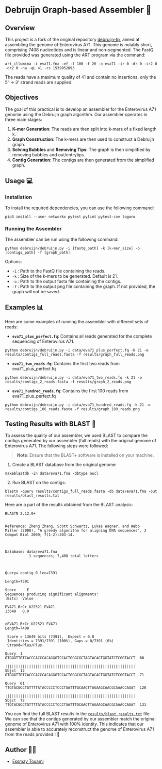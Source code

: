 # Debruijn Graph-based Assembler 🧬


## Overview
This project is a fork of the original repository [debruijn-tp](https://github.com/aghozlane/debruijn-tp), aimed at assembling the genome of Enterovirus A71. This genome is notably short, comprising 7408 nucleotides and is linear and non-segmented. The FastQ file provided was generated using the ART program via the command:
```
art_illumina -i eva71.fna -ef -l 100 -f 20 -o eva71 -ir 0 -dr 0 -ir2 0 -dr2 0 -na -qL 41 -rs 1539952693
```

The reads have a maximum quality of 41 and contain no insertions, only the 5' -> 3' strand reads are supplied.


## Objectives

The goal of this practical is to develop an assembler for the Enterovirus A71 genome using the Debruijn graph algorithm. Our assembler operates in three main stages:
1. **K-mer Generation**: The reads are then split into k-mers of a fixed length k.
2. **Graph Construction**: The k-mers are then used to construct a Debruijn graph.
3. **Solving Bubbles** and **Removing Tips**: The graph is then simplified by removing bubbles and out/entrytips.
4. **Contig Generation**: The contigs are then generated from the simplified graph.


## Usage 💻
### Installation
To install the required dependencies, you can use the following command:
```
pip3 install --user networkx pytest pylint pytest-cov loguru
```
### Running the Assembler
The assembler can be run using the following command:
```
python debruijn/debruijn.py -i [fastq_path] -k [k-mer_size] -o [contigs_path] -f [graph_path]
```

Options:
- `-i` : Path to the FastQ file containing the reads.
- `-k` : Size of the k-mers to be generated. Default is 21.
- `-o` : Path to the output fasta file containing the contigs.
- `-f` : Path to the output png file containing the graph. If not provided, the graph will not be saved.



## Examples 📊

Here are some examples of running the assembler with different sets of reads:

- **`eva71_plus_perfect.fq`**: Contains all reads generated for the complete sequencing of Enterovirus A71.
```
python debruijn/debruijn.py -i data/eva71_plus_perfect.fq -k 21 -o results/contigs_full_reads.fasta -f results/graph_full_reads.png
```

- **`eva71_two_reads.fq`**: Contains the first two reads from eva71_plus_perfect.fq
```
python debruijn/debruijn.py -i data/eva71_two_reads.fq -k 21 -o results/contigs_2_reads.fasta -f results/graph_2_reads.png

```

- **`eva71_hundred_reads.fq`**: Contains the first 100 reads from eva71_plus_perfect.fq
```
python debruijn/debruijn.py -i data/eva71_hundred_reads.fq -k 21 -o results/contigs_100_reads.fasta -f results/graph_100_reads.png
```


## Testing Results with BLAST 🧪

To assess the quality of our assembler, we used BLAST to compare the contigs generated by our assembler (full reads) with the original genome of Enterovirus A71. The following steps were followed:

> **Note**: Ensure that the BLAST+ software is installed on your machine.

1. Create a BLAST database from the original genome:
```
makeblastdb -in data/eva71.fna -dbtype nucl
```

2. Run BLAST on the contigs:
```
blastn -query results/contigs_full_reads.fasta -db data/eva71.fna -out results/blast_results.txt
```

Here are a part of the results obtained from the BLAST analysis:
```
BLASTN 2.12.0+


Reference: Zheng Zhang, Scott Schwartz, Lukas Wagner, and Webb
Miller (2000), "A greedy algorithm for aligning DNA sequences", J
Comput Biol 2000; 7(1-2):203-14.



Database: data/eva71.fna
           1 sequences; 7,408 total letters



Query= contig_0 len=7391

Length=7391
                                                                      Score     E
Sequences producing significant alignments:                          (Bits)  Value

EVA71_BrCr_U22521 EVA71                                               13649   0.0  


>EVA71_BrCr_U22521 EVA71
Length=7408

 Score = 13649 bits (7391),  Expect = 0.0
 Identities = 7391/7391 (100%), Gaps = 0/7391 (0%)
 Strand=Plus/Plus

Query  1     GTGGGTTGTCACCCACCCACAGGGTCCACTGGGCGCTAGTACACTGGTATCTCGGTACCT  60
             ||||||||||||||||||||||||||||||||||||||||||||||||||||||||||||
Sbjct  12    GTGGGTTGTCACCCACCCACAGGGTCCACTGGGCGCTAGTACACTGGTATCTCGGTACCT  71

Query  61    TTGTACGCCTGTTTTATACCCCCTCCCTGATTTGCAACTTAGAAGCAACGCAAACCAGAT  120
             ||||||||||||||||||||||||||||||||||||||||||||||||||||||||||||
Sbjct  72    TTGTACGCCTGTTTTATACCCCCTCCCTGATTTGCAACTTAGAAGCAACGCAAACCAGAT  131

```
You can find the full BLAST results in the [`results/blast_results.txt`](results/blast_results.txt) file.
We can see that the contigs generated by our assembler match the original genome of Enterovirus A71 with 100% identity. This indicates that our assembler is able to accurately reconstruct the genome of Enterovirus A71 from the reads provided ! 🎉


## Author 🧑‍💻
- [Essmay Touami](essmay.touami@etu.u-paris.fr)

